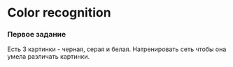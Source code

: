 # Color recognition

### Первое задание
Есть 3 картинки - черная, серая и белая. Натренировать сеть чтобы она умела различать картинки. 
